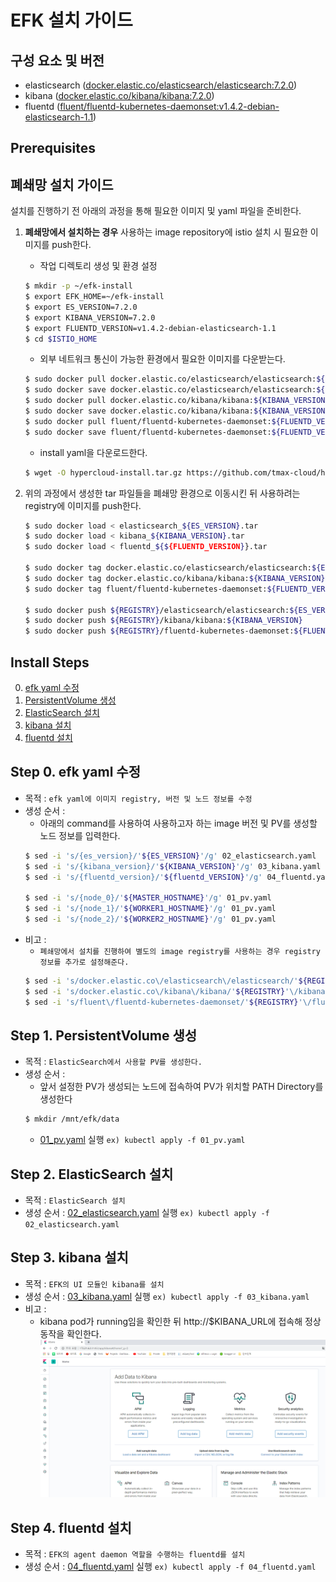
# EFK 설치 가이드

## 구성 요소 및 버전
* elasticsearch ([docker.elastic.co/elasticsearch/elasticsearch:7.2.0](https://www.docker.elastic.co/r/elasticsearch/elasticsearch:7.2.0))
* kibana ([docker.elastic.co/kibana/kibana:7.2.0](https://www.docker.elastic.co/r/kibana/kibana?limit=50&offset=0&show_snapshots=false))
* fluentd ([fluent/fluentd-kubernetes-daemonset:v1.4.2-debian-elasticsearch-1.1](https://hub.docker.com/layers/fluent/fluentd-kubernetes-daemonset/v1.4.2-debian-elasticsearch-1.1/images/sha256-ce4885865850d3940f5e5318066897b8502c0b955066392de7fd4ef6f1fd4275?context=explore))

## Prerequisites

## 폐쇄망 설치 가이드
설치를 진행하기 전 아래의 과정을 통해 필요한 이미지 및 yaml 파일을 준비한다.
1. **폐쇄망에서 설치하는 경우** 사용하는 image repository에 istio 설치 시 필요한 이미지를 push한다. 

    * 작업 디렉토리 생성 및 환경 설정
    ```bash
    $ mkdir -p ~/efk-install
    $ export EFK_HOME=~/efk-install
    $ export ES_VERSION=7.2.0
    $ export KIBANA_VERSION=7.2.0
    $ export FLUENTD_VERSION=v1.4.2-debian-elasticsearch-1.1
    $ cd $ISTIO_HOME
    ```
    * 외부 네트워크 통신이 가능한 환경에서 필요한 이미지를 다운받는다.
    ```bash
    $ sudo docker pull docker.elastic.co/elasticsearch/elasticsearch:${ES_VERSION}
    $ sudo docker save docker.elastic.co/elasticsearch/elasticsearch:${ES_VERSION} > elasticsearch_${ES_VERSION}.tar
    $ sudo docker pull docker.elastic.co/kibana/kibana:${KIBANA_VERSION}
    $ sudo docker save docker.elastic.co/kibana/kibana:${KIBANA_VERSION} > kibana_${KIBANA_VERSION}.tar
    $ sudo docker pull fluent/fluentd-kubernetes-daemonset:${FLUENTD_VERSION}
    $ sudo docker save fluent/fluentd-kubernetes-daemonset:${FLUENTD_VERSION} > fluentd_${${FLUENTD_VERSION}}.tar
    ```
    * install yaml을 다운로드한다.
    ```bash
    $ wget -O hypercloud-install.tar.gz https://github.com/tmax-cloud/hypercloud-install-guide/archive/v${INSTALL_GUIDE_VERSION}.tar.gz
    ```
  
2. 위의 과정에서 생성한 tar 파일들을 폐쇄망 환경으로 이동시킨 뒤 사용하려는 registry에 이미지를 push한다.
    ```bash
    $ sudo docker load < elasticsearch_${ES_VERSION}.tar
    $ sudo docker load < kibana_${KIBANA_VERSION}.tar
    $ sudo docker load < fluentd_${${FLUENTD_VERSION}}.tar
    
    $ sudo docker tag docker.elastic.co/elasticsearch/elasticsearch:${ES_VERSION} ${REGISTRY}/elasticsearch/elasticsearch:${ES_VERSION}
    $ sudo docker tag docker.elastic.co/kibana/kibana:${KIBANA_VERSION} ${REGISTRY}/kibana/kibana:${KIBANA_VERSION}
    $ sudo docker tag fluent/fluentd-kubernetes-daemonset:${FLUENTD_VERSION} ${REGISTRY}/fluentd-kubernetes-daemonset:${FLUENTD_VERSION}
    
    $ sudo docker push ${REGISTRY}/elasticsearch/elasticsearch:${ES_VERSION}
    $ sudo docker push ${REGISTRY}/kibana/kibana:${KIBANA_VERSION}
    $ sudo docker push ${REGISTRY}/fluentd-kubernetes-daemonset:${FLUENTD_VERSION}
    ```

## Install Steps
0. [efk yaml 수정](https://github.com/tmax-cloud/hypercloud-install-guide/tree/master/EFK#step-0-efk-yaml-%EC%88%98%EC%A0%95)
1. [PersistentVolume 생성](https://github.com/tmax-cloud/hypercloud-install-guide/tree/master/EFK#step-1-persistentvolume-%EC%83%9D%EC%84%B1)
2. [ElasticSearch 설치](https://github.com/tmax-cloud/hypercloud-install-guide/tree/master/EFK#step-2-elasticsearch-%EC%84%A4%EC%B9%98)
3. [kibana 설치](https://github.com/tmax-cloud/hypercloud-install-guide/tree/master/EFK#step-3-kibana-%EC%84%A4%EC%B9%98)
4. [fluentd 설치](https://github.com/tmax-cloud/hypercloud-install-guide/tree/master/EFK#step-4-fluentd-%EC%84%A4%EC%B9%98)

## Step 0. efk yaml 수정
* 목적 : `efk yaml에 이미지 registry, 버전 및 노드 정보를 수정`
* 생성 순서 : 
    * 아래의 command를 사용하여 사용하고자 하는 image 버전 및 PV를 생성할 노드 정보를 입력한다.
	```bash
	$ sed -i 's/{es_version}/'${ES_VERSION}'/g' 02_elasticsearch.yaml
	$ sed -i 's/{kibana_version}/'${KIBANA_VERSION}'/g' 03_kibana.yaml
	$ sed -i 's/{fluentd_version}/'${fluentd_VERSION}'/g' 04_fluentd.yaml
	
	$ sed -i 's/{node_0}/'${MASTER_HOSTNAME}'/g' 01_pv.yaml
	$ sed -i 's/{node_1}/'${WORKER1_HOSTNAME}'/g' 01_pv.yaml
	$ sed -i 's/{node_2}/'${WORKER2_HOSTNAME}'/g' 01_pv.yaml
	```
* 비고 :
    * `폐쇄망에서 설치를 진행하여 별도의 image registry를 사용하는 경우 registry 정보를 추가로 설정해준다.`
	```bash
	$ sed -i 's/docker.elastic.co\/elasticsearch\/elasticsearch/'${REGISTRY}'\/elasticsearch\/elasticsearch/g' 02_elasticsearch.yaml
	$ sed -i 's/docker.elastic.co\/kibana\/kibana/'${REGISTRY}'\/kibana\/kibana/g' 03_kibana.yaml
	$ sed -i 's/fluent\/fluentd-kubernetes-daemonset/'${REGISTRY}'\/fluentd-kubernetes-daemonset/g' 04_fluentd.yaml
	```
## Step 1. PersistentVolume 생성
* 목적 : `ElasticSearch에서 사용할 PV를 생성한다.`
* 생성 순서 :
    * 앞서 설정한 PV가 생성되는 노드에 접속하여 PV가 위치할 PATH Directory를 생성한다
	```bash
	$ mkdir /mnt/efk/data
	``` 
    * [01_pv.yaml](yaml/01_pv.yaml) 실행 `ex) kubectl apply -f 01_pv.yaml`
    
    
## Step 2. ElasticSearch 설치
* 목적 : `ElasticSearch 설치`
* 생성 순서 : [02_elasticsearch.yaml](yaml/02_elasticsearch.yaml) 실행 `ex) kubectl apply -f 02_elasticsearch.yaml`

## Step 3. kibana 설치
* 목적 : `EFK의 UI 모듈인 kibana를 설치`
* 생성 순서 : [03_kibana.yaml](yaml/03_kibana.yaml) 실행 `ex) kubectl apply -f 03_kibana.yaml`
* 비고 :
    * kibana pod가 running임을 확인한 뒤 http://$KIBANA_URL에 접속해 정상 동작을 확인한다.
![image](figure/kibana-ui.png)   

## Step 4. fluentd 설치
* 목적 : `EFK의 agent daemon 역할을 수행하는 fluentd를 설치`
* 생성 순서 : [04_fluentd.yaml](yaml/04_fluentd.yaml) 실행 `ex) kubectl apply -f 04_fluentd.yaml`
